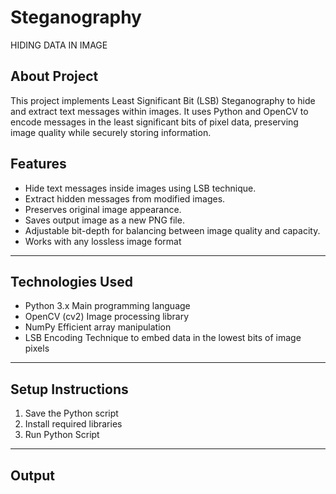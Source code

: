 # Steganography
HIDING DATA IN IMAGE
## About Project
This project implements Least Significant Bit (LSB) Steganography to hide and extract text messages within images. It uses Python and OpenCV to encode messages in the least significant bits of pixel data, preserving image quality while securely storing information.
## Features

- Hide text messages inside images using LSB technique.
- Extract hidden messages from modified images.
- Preserves original image appearance.
- Saves output image as a new PNG file.
- Adjustable bit-depth for balancing between image quality and capacity.
- Works with any lossless image format 

---

## Technologies Used

- Python 3.x	Main programming language
- OpenCV (cv2)	Image processing library
- NumPy	Efficient array manipulation
- LSB Encoding	Technique to embed data in the lowest bits of image pixels


---

## Setup Instructions

1. Save the Python script 
2. Install required libraries
3. Run Python Script

---

## Output

